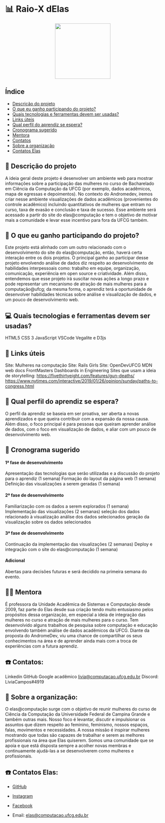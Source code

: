 # :bar_chart: Raio-X dElas

<p align="center">
<img src="./assets/logo_elas.png" heigth="80" width="180"/>
<p/>

## Índice
- [Descrição do projeto](#pencil-Descrição-do-projeto)
- [O que eu ganho participando do projeto?](#thought_balloon-O-que-eu-ganho-participando-do-projeto)
- [Quais tecnologias e ferramentas devem ser usadas?](#computer-Quais-tecnologias-e-ferramentas-devem-ser-usadas)
- [Links úteis](#link-Links-úteis)
- [Qual perfil do aprendiz se espera?](#woman-Qual-perfil-do-aprendiz-se-espera)
- [Cronograma sugerido](calendar-Cronograma-sugerido)
- [Mentora](#woman_teacher-Mentora)
- [Contatos](#loudspeaker-Contatos)
- [Sobre a organização](#clipboard-Sobre-a-organização)
- [Contatos Elas](#telephone-Contatos-Elas)

## :pencil: Descrição do projeto
A ideia geral deste projeto é desenvolver um ambiente web para mostrar informações sobre a participação das mulheres no curso de Bacharelado em Ciência da Computação da UFCG (por exemplo, dados acadêmicos, mapa de egressas e depoimentos). No contexto do Andromedev, iremos criar nesse ambiente visualizações de dados acadêmicos (provenientes do controle acadêmico) incluindo quantitativos de mulheres que entram no curso, taxa de evasão e conclusão e taxa de sucesso. Esse ambiente será acessado a partir do site do elas@computação e tem o objetivo de motivar mais a comunidade e levar esse incentivo para fora da UFCG também.

## :thought_balloon: O que eu ganho participando do projeto?
Este projeto está alinhado com um outro relacionado com o desenvolvimento do site do elas@computação, então, haverá certa interação entre os dois projetos. O  principal ganho ao participar desse projeto envolvendo análise de dados diz respeito ao desenvolvimento de habilidades interpessoais como: trabalho em equipe, organização, comunicação, experiência em open source e criatividade. Além disso, entendemos que esse projeto irá suscitar novas ações a longo prazo e pode representar um mecanismo de atração de mais mulheres para a computação@ufcg; da mesma forma, o aprendiz terá a oportunidade de desenvolver habilidades técnicas sobre análise e visualização de dados, e um pouco de desenvolvimento web.
 
## :computer: Quais tecnologias e ferramentas devem ser usadas?
HTML5
CSS 3
JavaScript
VSCode
Vegalite e D3js

## :link: Links úteis
Site: Mulheres na computação
Site: Rails Girls
Site: OpenDevUFCG
MDN web docs
FrontMasters
Dashboards in Engineering
Sites que usam a ideia de storytelling: 
https://fivethirtyeight.com/features/gun-deaths/
https://www.nytimes.com/interactive/2019/01/26/opinion/sunday/paths-to-congress.html

## :woman: Qual perfil do aprendiz se espera?
O perfil da aprendiz se baseia em ser proativa, ser aberta a novas aprendizados e que queira contribuir com a expansão da nossa causa. Além disso, o foco principal é para pessoas que queiram aprender análise de dados, com o foco em visualização de dados, e aliar com um pouco de desenvolvimento web.

## :calendar: Cronograma sugerido

#### 1ª fase de desenvolvimento
Apresentação das tecnologias que serão utilizadas e a discussão do projeto para o  aprendiz (1 semana)
Formação do layout da página web (1 semana)
Definição das visualizações a serem geradas (1 semana)

#### 2ª fase de desenvolvimento
Familiarização com os dados a serem explorados (1 semana)
Implementação das visualizações (2 semanas)
seleção dos dados relacionado à visualização
análise dos dados selecionados
geração da visualização sobre os dados selecionados

#### 3ª fase de desenvolvimento
Continuação da implementação das visualizações (2 semanas)
Deploy e integração com o site do elas@computação (1 semana)

#### Adicional
Abertas para decisões futuras e será decidido na primeira semana do evento.

## :woman_teacher: Mentora
É professora da Unidade Acadêmica de Sistemas e Computação desde 2009, faz parte do Elas desde sua criação tendo muito entusiasmo pelos propósitos dessa organização, em especial a ideia de integração das mulheres no curso e atração de mais mulheres para o curso. Tem desenvolvido alguns trabalhos de pesquisa sobre computação e educação envolvendo também análise de dados acadêmicos da UFCG. Diante da proposta do AndromeDev, viu uma chance de compartilhar os seus conhecimentos na área e de aprender ainda mais com a troca de experiências com a futura aprendiz. 

## :telephone: Contatos:

Linkedin
GitHub
Google acadêmico
livia@computacao.ufcg.edu.br
Discord: LiviaCampos#4919

## :loudspeaker: Sobre a organização:

O elas@computação surge com o objetivo de reunir mulheres do curso de Ciência da Computação da Universidade Federal de Campina Grande e também outras mais. Nosso foco é levantar, discutir e impulsionar os assuntos que dizem respeito ao feminino, feminismo, nossos espaços, falas, movimentos e necessidades. A nossa missão é inspirar mulheres mostrando que todas são capazes de trabalhar e serem as melhores profissionais na área que Elas quiserem. Somos uma comunidade que se apoia e que está disposta sempre a acolher novas membras e continuamente ajudá-las a se desenvolverem como mulheres e profissionais. 	


##  :telephone: Contatos Elas:

-   [GitHub](https://github.com/elasComputacao)
    
-   [Instagram](https://instagram.com/elascomputacao?igshid=1om5sr73g0tmu)
    
-   [Facebook](https://www.facebook.com/elascomputacao)
    
-   Email: elas@computacao.ufcg.edu.br


